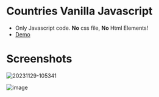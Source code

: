 # Countries Vanilla Javascript
- Only Javascript code. <strong>No</strong> css file, <strong>No</strong>  Html Elements!
- [Demo](https://shokerm.github.io/countries-vanilla-javascript/)
# Screenshots
![20231129-105341](https://github.com/shokerm/countries-vanilla-javascript/assets/96984377/97347792-b3ce-437d-86cd-1ffe207358cb)

![image](https://github.com/shokerm/countries-vanilla-javascript/assets/96984377/81f25a5c-a1f6-4f55-b066-d25548ad71b4)
